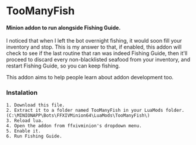 # TooManyFish
#### Minion addon to run alongside Fishing Guide.

I noticed that when I left the bot overnight fishing, it would soon fill your inventory and stop. This is my answer to that, if enabled, this addon will check to see if the last routine that ran was indeed Fishing Guide, then it'll proceed to discard every non-blacklisted seafood from your inventory, and restart Fishing Guide, so you can keep fishing.

This addon aims to help people learn about addon development too.

### Instalation

    1. Download this file.
    2. Extract it to a folder named TooManyFish in your LuaMods folder. (C:\MINIONAPP\Bots\FFXIVMinion64\LuaMods\TooManyFish\)
    3. Reload lua.
    4. Open the addon from ffxivminion's dropdown menu.
    5. Enable it.
    6. Run Fishing Guide.